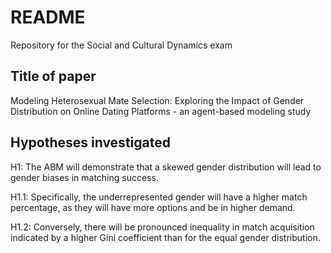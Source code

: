 # README
Repository for the Social and Cultural Dynamics exam

## Title of paper
Modeling Heterosexual Mate Selection: Exploring the Impact of Gender Distribution on Online Dating Platforms - an agent-based modeling study 

## Hypotheses investigated
H1: The ABM will demonstrate that a skewed gender distribution will lead to gender biases in matching success.

H1.1: Specifically, the underrepresented gender will have a higher match percentage, as they will have more options and be in higher demand. 

H1.2: Conversely, there will be pronounced inequality in match acquisition indicated by a higher Gini coefficient than for the equal gender distribution. 
